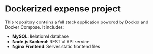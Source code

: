 # Dockerized expense project

This repository contains a full stack application powered by Docker and Docker Compose. It includes:

- **MySQL**: Relational database
- **Node.js Backend**: RESTful API service
- **Nginx Frontend**: Serves static frontend files
